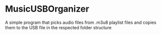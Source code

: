 # MusicUSBOrganizer
A simple program that picks audio files from .m3u8 playlist files and copies them to the USB file in the respected folder structure
